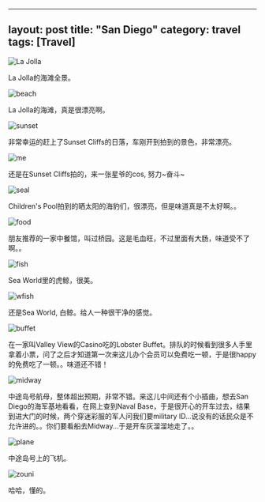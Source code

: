 
---
layout: post
title: "San Diego"
category: travel
tags: [Travel]
---

![La Jolla][1]

La Jolla的海滩全景。

![beach][5]

La Jolla的海滩，真是很漂亮啊。

![sunset][2]

非常幸运的赶上了Sunset Cliffs的日落，车刚开到拍到的景色，非常漂亮。

![me][3]

还是在Sunset Cliffs拍的，来一张星爷的cos, 努力~奋斗~

![seal][4]

Children's Pool拍到的晒太阳的海豹们，很漂亮，但是味道真是不太好啊。。

![food][6]

朋友推荐的一家中餐馆，叫过桥园。这是毛血旺，不过里面有大肠，味道受不了啊。。

![fish][7]

Sea World里的虎鲸，很美。

![wfish][8]

还是Sea World, 白鲸。给人一种很干净的感觉。

![buffet][9]

在一家叫Valley View的Casino吃的Lobster Buffet。排队的时候看到很多人手里拿着小票，问了之后才知道第一次来这儿办个会员可以免费吃一顿，于是很happy的免费吃了一顿。。味道还不错！

![midway][10]

中途岛号航母，整体超出预期，非常不错。来这儿中间还有个小插曲，想去San Diego的海军基地看看，在网上查到Naval Base，于是很开心的开车过去，结果到进大门的时候，两个穿迷彩服的军人问我们要military ID...说没有的话民众是不允许进的。。你们要看船去Midway...于是开车灰溜溜地走了。。

![plane][11]

中途岛号上的飞机。

![zouni][12]

哈哈，懂的。


  [1]: https://farm8.staticflickr.com/7384/13961372679_fe433a61d9_b.jpg
  [2]: https://farm3.staticflickr.com/2918/14145288482_94ba4981e9_b.jpg
  [3]: https://farm6.staticflickr.com/5543/13961482889_98f4861e8e_b.jpg 
  [4]: https://farm6.staticflickr.com/5495/13961559317_471fd95df0_b.jpg
  [5]: https://farm6.staticflickr.com/5580/14148149705_89d971a88a_b.jpg
  [6]: https://farm6.staticflickr.com/5314/14148173295_c081b8b14e_b.jpg
  [7]: https://farm6.staticflickr.com/5502/14148183205_af80b56c5a_b.jpg
  [8]: https://farm8.staticflickr.com/7365/13961537968_c4261c8bc5_b.jpg
  [9]: https://farm8.staticflickr.com/7399/13961494539_e34ac12cab_b.jpg
  [10]: https://farm8.staticflickr.com/7395/14144847711_4acba8e7c9_b.jpg
  [11]: https://farm6.staticflickr.com/5592/14168223843_45984b0620_b.jpg
  [12]: https://farm8.staticflickr.com/7397/14144851021_cbfe796ec9_b.jpg

